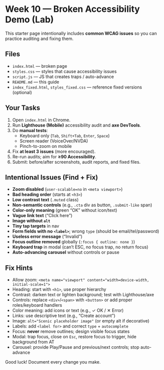 # Week 10 — Broken Accessibility Demo (Lab)

This starter page intentionally includes **common WCAG issues** so you can practice auditing and fixing them.

## Files
- `index.html` — broken page
- `styles.css` — styles that cause accessibility issues
- `script.js` — JS that creates traps / auto-advance
- `README.md` — this guide
- `index_fixed.html`, `styles_fixed.css` — reference fixed versions (optional)

## Your Tasks
1. Open `index.html` in Chrome.
2. Run **Lighthouse (Mobile)** accessibility audit and **axe DevTools**.
3. Do **manual tests**:
   - Keyboard only (`Tab`, `Shift+Tab`, `Enter`, `Space`)
   - Screen reader (VoiceOver/NVDA)
   - Pinch-to-zoom on mobile
4. Fix **at least 3 issues** (more encouraged).
5. Re-run audits; aim for **≥90 Accessibility**.
6. Submit: before/after screenshots, audit reports, and fixed files.

## Intentional Issues (Find + Fix)
- **Zoom disabled** (`user-scalable=no` in `<meta viewport>`)
- **Bad heading order** (starts at `<h3>`)
- **Low contrast text** (`.muted` class)
- **Non-semantic controls** (e.g., `.cta` div as button, `.submit-like` span)
- **Color-only meaning** (green “OK” without icon/text)
- **Vague link text** (“Click here”)
- **Image without `alt`**
- **Tiny tap targets** in nav
- **Form fields with no `<label>`**; wrong `type` (should be email/tel/password)
- **Useless error message** (“Invalid”)
- **Focus outline removed** globally (`:focus { outline: none }`)
- **Keyboard trap** in modal (can’t ESC, no focus trap, no return focus)
- **Auto-advancing carousel** without controls or pause

## Fix Hints
- Allow zoom: `<meta name="viewport" content="width=device-width, initial-scale=1">`
- Heading: start with `<h1>`, use proper hierarchy
- Contrast: darken text or lighten background; test with Lighthouse/axe
- Controls: replace `<div>`/`<span>` with `<button>` or add proper roles/keyboard handlers
- Color meaning: add icons or text (e.g., ✓ OK / ✕ Error)
- Links: use descriptive text (e.g., “Create account”)
- Image: `alt="Scenic placeholder image"` (or empty alt if decorative)
- Labels: add `<label for>` and correct `type` + `autocomplete`
- Focus: **never** remove outlines; design visible focus states
- Modal: trap focus, close on `Esc`, restore focus to trigger, hide background from AT
- Carousel: provide Play/Pause and previous/next controls; stop auto-advance

Good luck! Document every change you make.

